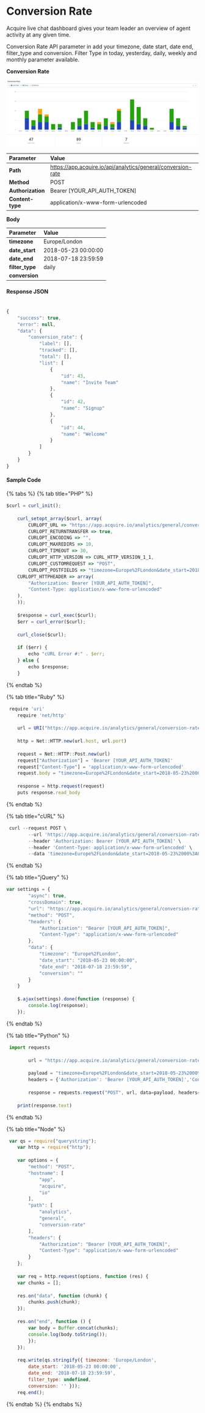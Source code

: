 # Conversion Rate

Acquire live chat dashboard gives your team leader an overview of agent activity at any given time.

Conversion Rate API parameter in add your timezone, date start, date end, filter\_type and conversion. Filter Type in today, yesterday, daily, weekly and monthly parameter available.

**Conversion Rate**

![](../../.gitbook/assets/conversion-rate.PNG)

| Parameter | Value |
| :--- | :--- |
| **Path** | https://app.acquire.io/api/analytics/general/conversion-rate |
| **Method** | POST |
| **Authorization** | Bearer \[YOUR\_API\_AUTH\_TOKEN\] |
| **Content-type** | application/x-www-form-urlencoded |

**Body**

| Parameter | Value |
| :--- | :--- |
| **timezone** | Europe/London |
| **date\_start** | 2018-05-23 00:00:00 |
| **date\_end** | 2018-07-18 23:59:59 |
| **filter\_type** | daily |
| **conversion** |  |

#### **Response JSON**

```javascript

{
    "success": true,
    "error": null,
    "data": {
        "conversion_rate": {
            "label": [],
            "tracked": [],
            "total": [],
            "list": [
                {
                    "id": 43,
                    "name": "Invite Team"
                },
                {
                    "id": 42,
                    "name": "Signup"
                },
                {
                    "id": 44,
                    "name": "Welcome"
                }
            ]
        }
    }
}

```

#### **Sample Code**

{% tabs %}
{% tab title="PHP" %}
```javascript
$curl = curl_init();

	curl_setopt_array($curl, array(
		CURLOPT_URL => "https://app.acquire.io/analytics/general/conversion-rate",
		CURLOPT_RETURNTRANSFER => true,
		CURLOPT_ENCODING => "",
		CURLOPT_MAXREDIRS => 10,
		CURLOPT_TIMEOUT => 30,
		CURLOPT_HTTP_VERSION => CURL_HTTP_VERSION_1_1,
		CURLOPT_CUSTOMREQUEST => "POST",
		CURLOPT_POSTFIELDS => "timezone=Europe%2FLondon&date_start=2018-05-23%2000%3A00%3A00&date_end=2018-07-18%2023%3A59%3A59&filter_type=&conversion=",
	CURLOPT_HTTPHEADER => array(
		"Authorization: Bearer [YOUR_API_AUTH_TOKEN]",
		"Content-Type: application/x-www-form-urlencoded"
	),
	));

	$response = curl_exec($curl);
	$err = curl_error($curl);

	curl_close($curl);

	if ($err) {
		echo "cURL Error #:" . $err;
	} else {
		echo $response;
	}
```
{% endtab %}

{% tab title="Ruby" %}
```javascript
 require 'uri'
	require 'net/http'

	url = URI("https://app.acquire.io/analytics/general/conversion-rate")

	http = Net::HTTP.new(url.host, url.port)

	request = Net::HTTP::Post.new(url)
	request["Authorization"] = 'Bearer [YOUR_API_AUTH_TOKEN]'
	request["Content-Type"] = 'application/x-www-form-urlencoded'
	request.body = "timezone=Europe%2FLondon&date_start=2018-05-23%2000%3A00%3A00&date_end=2018-07-18%2023%3A59%3A59&filter_type=&conversion="

	response = http.request(request)
	puts response.read_body
```
{% endtab %}

{% tab title="cURL" %}
```javascript
 curl --request POST \
		--url 'https://app.acquire.io/analytics/general/conversion-rate' \
		--header 'Authorization: Bearer [YOUR_API_AUTH_TOKEN]' \
		--header 'Content-Type: application/x-www-form-urlencoded' \
		--data 'timezone=Europe%2FLondon&date_start=2018-05-23%2000%3A00%3A00&date_end=2018-07-18%2023%3A59%3A59&filter_type=&conversion='
```
{% endtab %}

{% tab title="jQuery" %}
```javascript
var settings = {
		"async": true,
		"crossDomain": true,
		"url": "https://app.acquire.io/analytics/general/conversion-rate",
		"method": "POST",
		"headers": {
			"Authorization": "Bearer [YOUR_API_AUTH_TOKEN]",
			"Content-Type": "application/x-www-form-urlencoded"
		},
		"data": {
			"timezone": "Europe%2FLondon",
			"date_start": "2018-05-23 00:00:00",
			"date_end": "2018-07-18 23:59:59",
			"conversion": ""
		}
	}

	$.ajax(settings).done(function (response) {
		console.log(response);
	});
```
{% endtab %}

{% tab title="Python" %}
```javascript
 import requests

		url = "https://app.acquire.io/analytics/general/conversion-rate"

		payload = "timezone=Europe%2FLondon&date_start=2018-05-23%2000%3A00%3A00&date_end=2018-07-18%2023%3A59%3A59&filter_type=&conversion="
		headers = {'Authorization': 'Bearer [YOUR_API_AUTH_TOKEN]','Content-Type': 'application/x-www-form-urlencoded'}

		response = requests.request("POST", url, data=payload, headers=headers)

	print(response.text)

```
{% endtab %}

{% tab title="Node" %}
```javascript
 var qs = require("querystring");
	var http = require("http");

	var options = {
		"method": "POST",
		"hostname": [
			"app",
			"acquire",
			"io"
		],
		"path": [
			"analytics",
			"general",
			"conversion-rate"
		],
		"headers": {
			"Authorization": "Bearer [YOUR_API_AUTH_TOKEN]",
			"Content-Type": "application/x-www-form-urlencoded"
		}
	};

	var req = http.request(options, function (res) {
	var chunks = [];

	res.on("data", function (chunk) {
		chunks.push(chunk);
	});

	res.on("end", function () {
		var body = Buffer.concat(chunks);
		console.log(body.toString());
		});
	});

	req.write(qs.stringify({ timezone: 'Europe/London',
		date_start: '2018-05-23 00:00:00',
		date_end: '2018-07-18 23:59:59',
		filter_type: undefined,
		conversion: '' }));
	req.end();
```
{% endtab %}
{% endtabs %}

